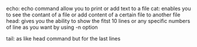 echo: echo command allow you to print or add text to a file 
cat: enables you to see the contant of a file or add content of a certain file to another file 
head: gives you the ability to show the fitst 10 lines or any specific numbers of line as you want by using -n option

tail: as like head command but for the last lines
